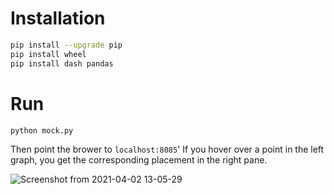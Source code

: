 # Installation

```bash
pip install --upgrade pip
pip install wheel
pip install dash pandas
```

# Run

```bash
python mock.py
```
Then point the brower to `localhost:8085`' If you hover over a point in the left graph, you get the corresponding placement in the right pane.

![Screenshot from 2021-04-02 13-05-29](https://user-images.githubusercontent.com/1512574/113450149-2ccd9900-93b4-11eb-8ed9-2aa629a87f7e.png)
